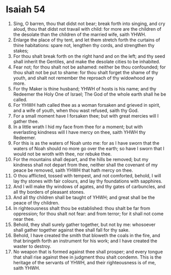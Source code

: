 ﻿# Isaiah  54
1. Sing, O barren, thou that didst not bear; break forth into singing, and cry aloud, thou that didst not travail with child: for more are the children of the desolate than the children of the married wife, saith YHWH. 
2. Enlarge the place of thy tent, and let them stretch forth the curtains of thine habitations: spare not, lengthen thy cords, and strengthen thy stakes; 
3. For thou shalt break forth on the right hand and on the left; and thy seed shall inherit the Gentiles, and make the desolate cities to be inhabited. 
4. Fear not; for thou shalt not be ashamed: neither be thou confounded; for thou shalt not be put to shame: for thou shalt forget the shame of thy youth, and shalt not remember the reproach of thy widowhood any more. 
5. For thy Maker is thine husband; YHWH of hosts is his name; and thy Redeemer the Holy One of Israel; The God of the whole earth shall he be called. 
6. For YHWH hath called thee as a woman forsaken and grieved in spirit, and a wife of youth, when thou wast refused, saith thy God. 
7. For a small moment have I forsaken thee; but with great mercies will I gather thee. 
8. In a little wrath I hid my face from thee for a moment; but with everlasting kindness will I have mercy on thee, saith YHWH thy Redeemer. 
9. For this is as the waters of Noah unto me: for as I have sworn that the waters of Noah should no more go over the earth; so have I sworn that I would not be wroth with thee, nor rebuke thee. 
10. For the mountains shall depart, and the hills be removed; but my kindness shall not depart from thee, neither shall the covenant of my peace be removed, saith YHWH that hath mercy on thee. 
11.  O thou afflicted, tossed with tempest, and not comforted, behold, I will lay thy stones with fair colours, and lay thy foundations with sapphires. 
12. And I will make thy windows of agates, and thy gates of carbuncles, and all thy borders of pleasant stones. 
13. And all thy children shall be taught of YHWH; and great shall be the peace of thy children. 
14. In righteousness shalt thou be established: thou shalt be far from oppression; for thou shalt not fear: and from terror; for it shall not come near thee. 
15. Behold, they shall surely gather together, but not by me: whosoever shall gather together against thee shall fall for thy sake. 
16. Behold, I have created the smith that bloweth the coals in the fire, and that bringeth forth an instrument for his work; and I have created the waster to destroy. 
17.  No weapon that is formed against thee shall prosper; and every tongue that shall rise against thee in judgment thou shalt condemn. This is the heritage of the servants of YHWH, and their righteousness is of me, saith YHWH. 
